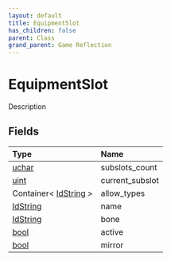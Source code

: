 ```yaml
---
layout: default
title: EquipmentSlot
has_children: false
parent: Class
grand_parent: Game Reflection
---
```

# EquipmentSlot
Description 

## Fields

| Type | Name |
|:----------|:--------------|
| [uchar](/riftbreaker-wiki/docs/game-reflection/enums/uchar/) | subslots_count |
| [uint](/riftbreaker-wiki/docs/game-reflection/components/uint/) | current_subslot |
| Container< [IdString](/riftbreaker-wiki/docs/game-reflection/components/id_string/) > | allow_types |
| [IdString](/riftbreaker-wiki/docs/game-reflection/components/id_string/) | name |
| [IdString](/riftbreaker-wiki/docs/game-reflection/components/id_string/) | bone |
| [bool](/riftbreaker-wiki/docs/game-reflection/components/bool/) | active |
| [bool](/riftbreaker-wiki/docs/game-reflection/components/bool/) | mirror |


